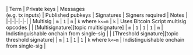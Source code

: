| Term | Private keys | Messages<br>(e.g. tx inputs) | Published pubkeys | Signatures | Signers required | Notes |
|-|-|-|-|-|
| Multisig | `m` | `1` | `m` | `k` where `k<=m` | `k` | Uses Bitcoin Script multisig opcodes |
| [Multisignature][topic multisignature] | `m` | `1` | `1` | `1` | `m` | Indistinguishable onchain from single-sig |
| [Threshold signature][topic threshold signature] | `m` | `1` | `1` | `1` | `k` where `k<=m` | Indistinguishable onchain from single-sig |
